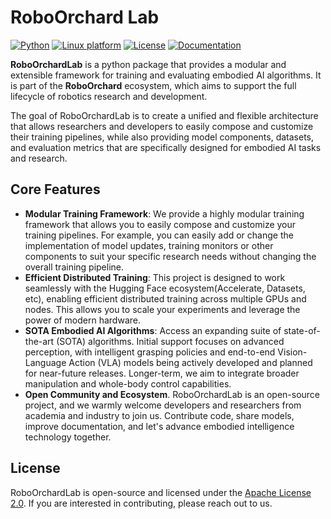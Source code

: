 # RoboOrchard Lab

[![Python](https://img.shields.io/badge/python-3.10-blue.svg)](https://docs.python.org/3/whatsnew/3.10.html)
[![Linux platform](https://img.shields.io/badge/platform-linux--64-green.svg)](https://releases.ubuntu.com/22.04/)
[![License](https://img.shields.io/badge/license-Apache--2.0-blue.svg)](https://github.com/HorizonRobotics/robo_orchard_lab/blob/master/LICENSE)
[![Documentation](https://img.shields.io/website/http/huggingface.co/docs/transformers/index.svg?down_color=red&down_message=offline&up_message=online)](https://HorizonRobotics.github.io/robot_lab/robo_orchard/lab/index.html)

**RoboOrchardLab** is a python package that provides a modular and extensible framework
for training and evaluating embodied AI algorithms. It is part of the **RoboOrchard** ecosystem, which aims to support the full lifecycle of robotics research and development.

The goal of RoboOrchardLab is to create a unified and flexible architecture that allows researchers and developers to easily compose and customize their training pipelines, while also providing model components, datasets, and evaluation metrics that are specifically designed for embodied AI tasks and research.

## Core Features

- **Modular Training Framework**: We provide a highly modular training framework that allows you to easily compose and customize your training pipelines. For example, you can easily add or change the implementation of
model updates, training monitors or other components to suit your specific research needs without changing the
overall training pipeline.
- **Efficient Distributed Training**: This project is designed to work seamlessly with the Hugging Face ecosystem(Accelerate, Datasets, etc), enabling efficient distributed training across multiple GPUs and nodes. This allows you to scale your experiments and leverage the power of modern hardware.
- **SOTA Embodied AI Algorithms**: Access an expanding suite of state-of-the-art (SOTA) algorithms. Initial support focuses on advanced perception, with intelligent grasping policies and end-to-end Vision-Language Action (VLA) models being actively developed and planned for near-future releases. Longer-term, we aim to integrate broader manipulation and whole-body control capabilities.
- **Open Community and Ecosystem**. RoboOrchardLab is an open-source project, and we warmly welcome developers and researchers from academia and industry to join us. Contribute code, share models, improve documentation, and let's advance embodied intelligence technology together.

## License

RoboOrchardLab is open-source and licensed under the [Apache License 2.0](https://github.com/HorizonRobotics/robo_orchard_lab/blob/master/LICENSE). If you are interested in contributing, please reach out to us.
